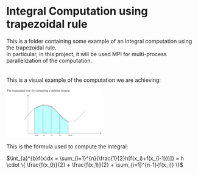# Integral Computation using trapezoidal rule
This is a folder containing some example of an integral computation using the trapezoidal rule. \
In particular, in this project, it will be used MPI for multi-process parallelization of the computation. \
\
\
This is a visual example of the computation we are achieving:

<img src="./resources/Integral.png" width=50%>

This is the formula used to compute the integral:


$\int_{a}^{b}f(x)dx = \sum_{i=1}^{n}{\frac{1}{2}h[f(x_i)+f(x_{i-1}))]} = h \cdot \{ \frac{f(x_0)}{2} + \frac{f(x_1)}{2} + \sum_{i=1}^{n-1}{f(x_i)}  \}$